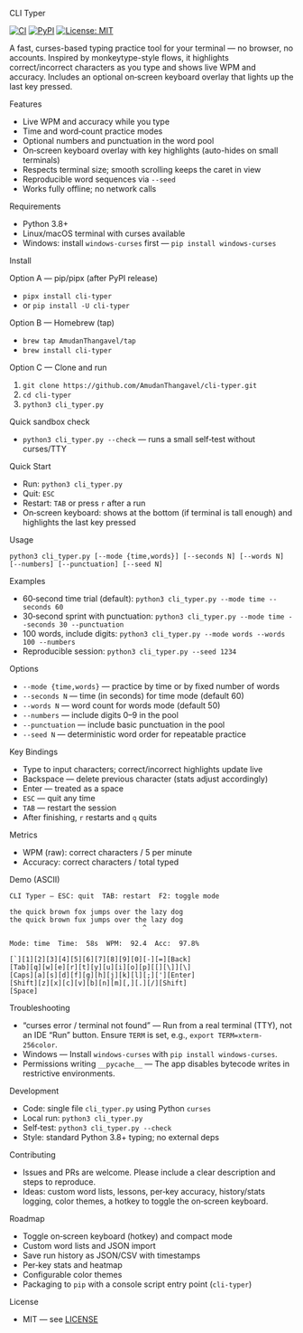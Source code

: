 CLI Typer

[![CI](https://github.com/AmudanThangavel/cli-typer/actions/workflows/ci.yml/badge.svg)](https://github.com/AmudanThangavel/cli-typer/actions/workflows/ci.yml)
[![PyPI](https://img.shields.io/pypi/v/cli-typer.svg)](https://pypi.org/project/cli-typer/)
[![License: MIT](https://img.shields.io/badge/License-MIT-yellow.svg)](LICENSE)

A fast, curses-based typing practice tool for your terminal — no browser, no accounts. Inspired by monkeytype-style flows, it highlights correct/incorrect characters as you type and shows live WPM and accuracy. Includes an optional on‑screen keyboard overlay that lights up the last key pressed.

Features

- Live WPM and accuracy while you type
- Time and word‑count practice modes
- Optional numbers and punctuation in the word pool
- On‑screen keyboard overlay with key highlights (auto-hides on small terminals)
- Respects terminal size; smooth scrolling keeps the caret in view
- Reproducible word sequences via `--seed`
- Works fully offline; no network calls

Requirements

- Python 3.8+
- Linux/macOS terminal with curses available
- Windows: install `windows-curses` first — `pip install windows-curses`

Install

Option A — pip/pipx (after PyPI release)

- `pipx install cli-typer`
- or `pip install -U cli-typer`

Option B — Homebrew (tap)

- `brew tap AmudanThangavel/tap`
- `brew install cli-typer`

Option C — Clone and run

1) `git clone https://github.com/AmudanThangavel/cli-typer.git`
2) `cd cli-typer`
3) `python3 cli_typer.py`

Quick sandbox check

- `python3 cli_typer.py --check` — runs a small self‑test without curses/TTY

Quick Start

- Run: `python3 cli_typer.py`
- Quit: `ESC`
- Restart: `TAB` or press `r` after a run
- On‑screen keyboard: shows at the bottom (if terminal is tall enough) and highlights the last key pressed

Usage

`python3 cli_typer.py [--mode {time,words}] [--seconds N] [--words N] [--numbers] [--punctuation] [--seed N]`

Examples

- 60‑second time trial (default): `python3 cli_typer.py --mode time --seconds 60`
- 30‑second sprint with punctuation: `python3 cli_typer.py --mode time --seconds 30 --punctuation`
- 100 words, include digits: `python3 cli_typer.py --mode words --words 100 --numbers`
- Reproducible session: `python3 cli_typer.py --seed 1234`

Options

- `--mode {time,words}` — practice by time or by fixed number of words
- `--seconds N` — time (in seconds) for time mode (default 60)
- `--words N` — word count for words mode (default 50)
- `--numbers` — include digits 0–9 in the pool
- `--punctuation` — include basic punctuation in the pool
- `--seed N` — deterministic word order for repeatable practice

Key Bindings

- Type to input characters; correct/incorrect highlights update live
- Backspace — delete previous character (stats adjust accordingly)
- Enter — treated as a space
- `ESC` — quit any time
- `TAB` — restart the session
- After finishing, `r` restarts and `q` quits

Metrics

- WPM (raw): correct characters / 5 per minute
- Accuracy: correct characters / total typed

Demo (ASCII)

```
CLI Typer — ESC: quit  TAB: restart  F2: toggle mode

the quick brown fox jumps over the lazy dog
the quick brown fux jumps over the lazy dog
                                 ^

Mode: time  Time:  58s  WPM:  92.4  Acc:  97.8%

[`][1][2][3][4][5][6][7][8][9][0][-][=][Back]
[Tab][q][w][e][r][t][y][u][i][o][p][[][\]][\]
[Caps][a][s][d][f][g][h][j][k][l][;]['][Enter]
[Shift][z][x][c][v][b][n][m][,][.][/][Shift]
[Space]
```

Troubleshooting

- “curses error / terminal not found” — Run from a real terminal (TTY), not an IDE “Run” button. Ensure `TERM` is set, e.g., `export TERM=xterm-256color`.
- Windows — Install `windows-curses` with `pip install windows-curses`.
- Permissions writing `__pycache__` — The app disables bytecode writes in restrictive environments.

Development

- Code: single file `cli_typer.py` using Python `curses`
- Local run: `python3 cli_typer.py`
- Self‑test: `python3 cli_typer.py --check`
- Style: standard Python 3.8+ typing; no external deps

Contributing

- Issues and PRs are welcome. Please include a clear description and steps to reproduce.
- Ideas: custom word lists, lessons, per‑key accuracy, history/stats logging, color themes, a hotkey to toggle the on‑screen keyboard.

Roadmap

- Toggle on‑screen keyboard (hotkey) and compact mode
- Custom word lists and JSON import
- Save run history as JSON/CSV with timestamps
- Per‑key stats and heatmap
- Configurable color themes
- Packaging to `pip` with a console script entry point (`cli-typer`)

License

- MIT — see [LICENSE](LICENSE)
